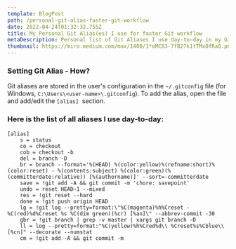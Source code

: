 ```yaml
---
template: BlogPost
path: /personal-git-alias-faster-git-workflow
date: 2022-04-24T01:32:32.755Z
title: My Personal Git Alias(es) I use for faster Git workflow
metaDescription: Personal list of Git Aliases I use day-to-day in my Git workflow
thumbnail: https://miro.medium.com/max/1400/1*oMC83-7fB27k1tTMxDfRaQ.png
---
```

### Setting Git Alias - How?

Git aliases are stored in the user's configuration in the `~/.gitconfig` file (for Windows, `C:\Users\<user-name>\.gitconfig`). To add the alias, open the file and add/edit the `[alias]`  section. 

### Here is the list of all aliases I use day-to-day: 
```
[alias]
    s = status
    co = checkout
    cob = checkout -b
    del = branch -D    
    br = branch --format='%(HEAD) %(color:yellow)%(refname:short)%(color:reset) - %(contents:subject) %(color:green)(%(committerdate:relative)) [%(authorname)]' --sort=-committerdate
    save = !git add -A && git commit -m 'chore: savepoint'
    undo = reset HEAD~1 --mixed
    res = !git reset --hard
    done = !git push origin HEAD
    lg = !git log --pretty=format:\"%C(magenta)%h%Creset -%C(red)%d%Creset %s %C(dim green)(%cr) [%an]\" --abbrev-commit -30
	gbr = !git branch | grep -v master | xargs git branch -D
	ll = log --pretty=format:"%C(yellow)%h%Cred%d\\ %Creset%s%Cblue\\ [%cn]" --decorate --numstat
    cm = !git add -A && git commit -m 
```
